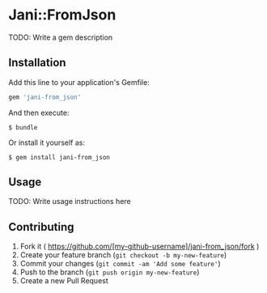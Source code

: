 # Jani::FromJson

TODO: Write a gem description

## Installation

Add this line to your application's Gemfile:

```ruby
gem 'jani-from_json'
```

And then execute:

    $ bundle

Or install it yourself as:

    $ gem install jani-from_json

## Usage

TODO: Write usage instructions here

## Contributing

1. Fork it ( https://github.com/[my-github-username]/jani-from_json/fork )
2. Create your feature branch (`git checkout -b my-new-feature`)
3. Commit your changes (`git commit -am 'Add some feature'`)
4. Push to the branch (`git push origin my-new-feature`)
5. Create a new Pull Request
